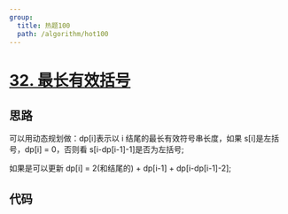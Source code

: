 ```yaml
---
group:
  title: 热题100
  path: /algorithm/hot100
---
```


# [32. 最长有效括号](https://leetcode.cn/problems/longest-valid-parentheses/?favorite=2cktkvj)

## 思路

可以用动态规划做：dp[i]表示以 i 结尾的最长有效符号串长度，如果 s[i]是左括号，dp[i] = 0，否则看 s[i-dp[i-1]-1]是否为左括号;

如果是可以更新 dp[i] = 2(和结尾的) + dp[i-1] + dp[i-dp[i-1]-2];

## 代码

<code src='./index.tsx'></code>
